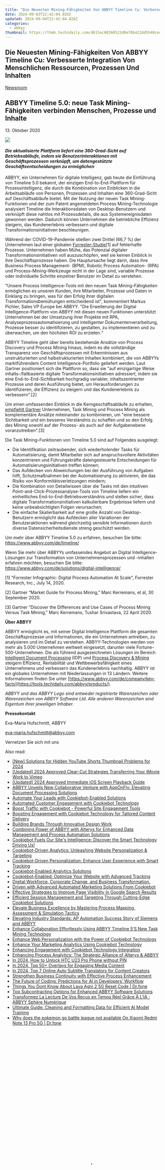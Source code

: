 ```yaml
---
title: "Die Neuesten Mining-Fähigkeiten Von ABBYY Timeline Cu: Verbesserte Integration Von Menschlichen Ressourcen, Prozessen Und Inhalten"
date: 2024-09-03T22:42:04.826Z
updated: 2024-09-04T22:42:04.826Z
categories:
  - abbyy
thumbnail: https://thmb.techidaily.com/d615ac68260522d8e70b422dd5540cece714bbc625d61d049281d91eac42f958.jpg
---
```


## Die Neuesten Mining-Fähigkeiten Von ABBYY Timeline Cu: Verbesserte Integration Von Menschlichen Ressourcen, Prozessen Und Inhalten

[Newsroom](https://tools.techidaily.com/abbyy/products/)

## ABBYY Timeline 5.0: neue Task Mining-Fähigkeiten verbinden Menschen, Prozesse und Inhalte

13\. Oktober 2020

![](https://content.abbyy.com/-/media/project/abbyy/abbyy/branchtemplates/shutterstock_1272462163_1296-x-729.jpg?h=729&iar=0&w=1296)

#### _Die aktualisierte Plattform liefert eine 360-Grad-Sicht auf Betriebsabläufe, indem sie Benutzerinteraktionen mit Geschäftsprozessen verknüpft, um datengestützte Geschäftsentscheidungen zu ermöglichen_

ABBYY, ein Unternehmen für digitale Intelligenz, gab heute die Einführung von Timeline 5.0 bekannt, der einzigen End-to-End-Plattform für Prozessintelligenz, die durch die Kombination von Einblicken in die Arbeitsabläufe von Personen, Prozessen und Inhalten eine 360-Grad-Sicht auf Geschäftsabläufe bietet. Mit der Nutzung der neuen Task Mining-Funktionen und der zum Patent angemeldeten Process Mining-Technologie analysiert Timeline die Interaktionsdaten von Desktop-Benutzern und verknüpft diese nahtlos mit Prozessdetails, die aus Systemereignisdaten gewonnen werden. Dadurch können Unternehmen die betriebliche Effizienz steigern, das Kundenerlebnis verbessern und digitale Transformationsinitiativen beschleunigen. 

Während der COVID-19-Pandemie stießen zwei Drittel (66,7 %) der Unternehmen laut einer globalen [Forrester-Studie](https://www.forrester.com/report/Forrester+Infographic+Digital+Process+Automation+At+Scale/-/E-RES160722 "Forrester Report")\[1\] auf fehlerhafte Prozesse. Unternehmen haben Mühe, das Potenzial digitaler Transformationsinitiativen voll auszuschöpfen, weil sie keinen Einblick in ihre Geschäftsprozesse haben. Die Hauptursache liegt darin, dass ihre Business Process Management- (BPM), Robotic Process Automation- (RPA) und Process-Mining-Werkzeuge nicht in der Lage sind, variable Prozesse oder individuelle Schritte einzelner Benutzer im Detail zu verstehen.

"Unsere Process Intelligence-Tools mit den neuen Task Mining-Fähigkeiten ermöglichen es unseren Kunden, ihre Mitarbeiter, Prozesse und Daten in Einklang zu bringen, was für den Erfolg ihrer digitalen Transformationsbemühungen entscheidend ist", kommentiert Markus Pichler, Sales VP Europe bei ABBYY. "Die Erweiterung der Digital Intelligence-Plattform von ABBYY mit diesen neuen Funktionen unterstützt Unternehmen bei der Umsetzung ihrer Projekte mit RPA, Analyseprozessautomatisierung und intelligenter Dokumentenverarbeitung, Prozesse besser zu identifizieren, zu gestalten, zu implementieren und zu überwachen, um den höchsten ROI zu erzielen.“

ABBYY Timeline geht über bereits bestehende Ansätze von Process Discovery und Process Mining hinaus, indem es die vollständige Transparenz von Geschäftsprozessen mit Erkenntnissen aus unstrukturierten und halbstrukturierten Inhalten kombiniert, die von ABBYYs marktführendem Content Intelligence-Portfolio geliefert werden. Laut Gartner positioniert sich die Plattform so, dass sie "auf einzigartige Weise inhalts-/fallbasierte digitale Transformationsinitiativen adressiert, indem sie eine End-to-End-Sichtbarkeit hochgradig variabler, inhaltszentrierter Prozesse und deren Ausführung bietet, um Herausforderungen zu identifizieren, die Effizienz zu steigern und das Kundenerlebnis zu verbessern".\[2\]

Um einen umfassenden Einblick in die Kerngeschäftsabläufe zu erhalten, [empfiehlt Gartner](https://www.gartner.com/en/documents/3983907/discover-the-differences-and-use-cases-of-process-mining "Gartner Empfehlungen") Unternehmen, Task Mining und Process Mining als komplementäre Ansätze miteinander zu kombinieren, um "eine bessere Sichtbarkeit und ein besseres Verständnis zu schaffen und so den Erfolg des Mining sowohl auf der Prozess- als auch auf der Aufgabenebene voranzutreiben".\[3\] 

Die Task Mining-Funktionen von Timeline 5.0 sind auf Folgendes ausgelegt:

* Die Identifikation zeitraubender, sich wiederholender Tasks für Automatisierung, damit Mitarbeiter sich auf anspruchsvollere Aktivitäten konzentrieren und Führungskräfte datengesteuerte Entscheidungen für Automatisierungsinitiativen treffen können;
* Das Aufdecken von Abweichungen bei der Ausführung von Aufgaben hilft, Schutzmaßnahmen bei der Automatisierung zu aktivieren, die das Risiko von Konformitätsverletzungen mindern;
* Die Kombination von Detailwissen über die Tasks mit den intuitiven Point-and-Click-Prozessanalyse-Tools von Timeline liefern ein einheitliches End-to-End-Betriebsverständnis und stellen sicher, dass digitale Transformationsinitiativen kalkulierbare Ergebnisse liefern und keine unbeabsichtigten Folgen verursachen;
* Die einfache Skalierbarkeit auf eine große Anzahl von Desktop-Benutzern ermöglicht das Aufdecken aller Variationen der Benutzeraktionen während gleichzeitig sensible Informationen durch diverse Datensicherheitsdienste streng geschützt werden.

Um mehr über ABBYY Timeline 5.0 zu erfahren, besuchen Sie bitte: <https://www.abbyy.com/de/timeline/>

Wenn Sie mehr über ABBYYs umfassendes Angebot an Digital Intelligence-Lösungen zur Transformation von Unternehmensprozessen und -inhalten erfahren möchten, besuchen Sie bitte: <https://www.abbyy.com/de/solutions/digital-intelligence/>

  
\[1\] "Forrester Infographic: Digital Process Automation At Scale", Forrester Research, Inc., July 14, 2020.

\[2\] Gartner “Market Guide for Process Mining,” Marc Kerremans, et al, 30 September 2020.

\[3\] Gartner “Discover the Differences and Use Cases of Process Mining Versus Task Mining,” Marc Kerremans, Tushar Srivastava, 22 April 2020.

**Über ABBYY**

ABBYY ermöglicht es, mit seiner Digital Intelligence Plattform die gesamten Geschäftsprozesse und Informationen, die ein Unternehmen antreiben, zu analysieren und im Detail zu verstehen. ABBYY-Technologien werden von mehr als 5.000 Unternehmen weltweit eingesetzt, darunter viele Fortune-500-Unternehmen. Die als führend ausgezeichneten Lösungen im Bereich [Intelligent Document Processing](https://tools.techidaily.com/abbyy/products/) (IDP) und [Process Discovery & Mining](https://tools.techidaily.com/abbyy/products/) steigern Effizienz, Rentabilität und Wettbewerbsfähigkeit eines Unternehmens und verbessern das Kundenerlebnis nachhaltig. ABBYY ist ein globales Unternehmen mit Niederlassungen in 13 Ländern. Weitere Informationen finden Sie unter [https://www.abbyy.com/de/company/key-facts](https://tools.techidaily.com/abbyy/products/).

_ABBYY und das ABBYY Logo sind entweder registrierte Warenzeichen oder Warenzeichen von ABBYY Software Ltd. Alle anderen Warenzeichen sind Eigentum ihrer jeweiligen Inhaber._

**Pressekontakt**

Eva-Maria Hufschmitt, ABBYY

[eva-maria.hufschmitt@abbyy.com](https://tools.techidaily.com/abbyy/products/)

Vernetzen Sie sich mit uns

<ins class="adsbygoogle"
     style="display:block"
     data-ad-format="autorelaxed"
     data-ad-client="ca-pub-7571918770474297"
     data-ad-slot="1223367746"></ins>



<ins class="adsbygoogle"
     style="display:block"
     data-ad-client="ca-pub-7571918770474297"
     data-ad-slot="8358498916"
     data-ad-format="auto"
     data-full-width-responsive="true"></ins>

<span class="atpl-alsoreadstyle">Also read:</span>
<div><ul>
<li><a href="https://youtube-docs.techidaily.com/olutions-for-hidden-youtube-shorts-thumbnail-problems-for-2024/"><u>[New] Solutions for Hidden YouTube Shorts Thumbnail Problems for 2024</u></a></li>
<li><a href="https://vimeo-videos.techidaily.com/updated-2024-approved-clear-cut-strategies-transferring-your-imovie-work-to-vimeo/"><u>[Updated] 2024 Approved  Clear-Cut Strategies  Transferring Your iMovie Work to Vimeo</u></a></li>
<li><a href="https://video-screen-grab.techidaily.com/updated-2024-approved-immediate-ios-screen-playback-guide/"><u>[Updated] 2024 Approved  Immediate iOS Screen Playback Guide</u></a></li>
<li><a href="https://solve-popular.techidaily.com/abbyy-unveils-new-collaborative-venture-with-apponfly-elevating-document-processing-solutions/"><u>ABBYY Unveils New Collaborative Venture with AppOnFly: Elevating Document Processing Solutions</u></a></li>
<li><a href="https://solve-popular.techidaily.com/automate-your-leads-with-cookiebot-enabled-solutions/"><u>Automate Your Leads with Cookiebot-Enabled Solutions</u></a></li>
<li><a href="https://solve-popular.techidaily.com/automated-customer-engagement-with-cookiebot-technology/"><u>Automated Customer Engagement with Cookiebot Technology</u></a></li>
<li><a href="https://solve-popular.techidaily.com/boost-traffic-with-cookiebot-powerful-site-engagement-tools/"><u>Boost Traffic with Cookiebot - Powerful Site Engagement Tools</u></a></li>
<li><a href="https://solve-popular.techidaily.com/boosting-engagement-with-cookiebot-technology-for-tailored-content-delivery/"><u>Boosting Engagement with Cookiebot Technology for Tailored Content Delivery</u></a></li>
<li><a href="https://fox-helps.techidaily.com/building-brands-through-innovative-design-work/"><u>Building Brands Through Innovative Design Work</u></a></li>
<li><a href="https://solve-popular.techidaily.com/combining-power-of-abbyy-with-alteryx-for-enhanced-data-management-and-process-automation-solutions/"><u>Combining Power of ABBYY with Alteryx for Enhanced Data Management and Process Automation Solutions</u></a></li>
<li><a href="https://solve-popular.techidaily.com/cookiebot-fuels-our-sites-intelligence-discover-the-smart-technology-driving-us/"><u>Cookiebot Fuels Our Site's Intelligence: Discover the Smart Technology Driving Us!</u></a></li>
<li><a href="https://solve-popular.techidaily.com/cookiebot-driven-analytics-unleashing-website-personalization-and-targeting/"><u>Cookiebot-Driven Analytics: Unleashing Website Personalization & Targeting</u></a></li>
<li><a href="https://solve-popular.techidaily.com/cookiebot-driven-personalization-enhance-user-experience-with-smart-tracking/"><u>Cookiebot-Driven Personalization: Enhance User Experience with Smart Tracking</u></a></li>
<li><a href="https://solve-popular.techidaily.com/cookiebot-enabled-analytics-solutions/"><u>Cookiebot-Enabled Analytics Solutions</u></a></li>
<li><a href="https://solve-popular.techidaily.com/cookiebot-enabled-optimize-your-website-with-advanced-tracking/"><u>Cookiebot-Enabled: Optimize Your Website with Advanced Tracking</u></a></li>
<li><a href="https://solve-popular.techidaily.com/digital-workforce-corporate-change-and-business-transformation/"><u>Digital Workforce, Corporate Change, and Business Transformation.</u></a></li>
<li><a href="https://solve-popular.techidaily.com/driven-with-advanced-automated-marketing-solutions-from-cookiebot/"><u>Driven with Advanced Automated Marketing Solutions From Cookiebot</u></a></li>
<li><a href="https://solve-popular.techidaily.com/effective-strategies-to-improve-page-visibility-in-google-search-results/"><u>Effective Strategies to Improve Page Visibility in Google Search Results</u></a></li>
<li><a href="https://solve-popular.techidaily.com/efficient-session-management-and-targeting-through-cutting-edge-cookiebot-solutions/"><u>Efficient Session Management and Targeting Through Cutting-Edge Cookiebot Solutions</u></a></li>
<li><a href="https://solve-popular.techidaily.com/elevate-business-excellence-by-mastering-process-mapping-assessment-and-simulation-tactics/"><u>Elevate Business Excellence by Mastering Process Mapping, Assessment & Simulation Tactics</u></a></li>
<li><a href="https://solve-popular.techidaily.com/elevating-industry-standards-ap-automation-success-story-of-siemens-and-abbyy/"><u>Elevating Industry Standards: AP Automation Success Story of Siemens and ABBYY</u></a></li>
<li><a href="https://solve-popular.techidaily.com/enhance-collaboration-effortlessly-using-abbyy-timeline-5s-new-task-mining-technology/"><u>Enhance Collaboration Effortlessly Using ABBYY Timeline 5’S New Task Mining Technology</u></a></li>
<li><a href="https://solve-popular.techidaily.com/enhance-web-personalization-with-the-power-of-cookiebot-technology/"><u>Enhance Web Personalization with the Power of Cookiebot Technology</u></a></li>
<li><a href="https://solve-popular.techidaily.com/enhance-your-marketing-analytics-using-cookiebot-technology/"><u>Enhance Your Marketing Analytics Using Cookiebot Technology</u></a></li>
<li><a href="https://solve-popular.techidaily.com/enhancing-engagement-with-cookiebot-technology-integration/"><u>Enhancing Engagement with Cookiebot Technology Integration</u></a></li>
<li><a href="https://solve-popular.techidaily.com/enhancing-process-analytics-the-strategic-alliance-of-alteryx-and-abbyy/"><u>Enhancing Process Analytics: The Strategic Alliance of Alteryx & ABBYY</u></a></li>
<li><a href="https://android-unlock.techidaily.com/in-2024-how-to-unlock-htc-u23-pro-phone-without-pin-by-drfone-android/"><u>In 2024, How to Unlock HTC U23 Pro Phone without PIN</u></a></li>
<li><a href="https://some-skills.techidaily.com/in-2024-top-50plus-overlays-for-engaging-media-content/"><u>In 2024, Top 50+ Overlays for Engaging Media Content</u></a></li>
<li><a href="https://ai-video.techidaily.com/in-2024-top-7-online-auto-subtitle-translators-for-content-creators/"><u>In 2024, Top 7 Online Auto Subtitle Translators for Content Creators</u></a></li>
<li><a href="https://solve-popular.techidaily.com/strengthen-business-continuity-with-effective-process-enhancement/"><u>Strengthen Business Continuity with Effective Process Enhancement</u></a></li>
<li><a href="https://tech-hub.techidaily.com/the-future-of-coding-predictions-for-ai-in-developers-workflow/"><u>The Future of Coding: Predictions for AI in Developers’ Workflow</u></a></li>
<li><a href="https://techidaily.com/things-you-dont-know-about-lava-agni-2-5g-reset-code-drfone-by-drfone-reset-android-reset-android/"><u>Things You Dont Know About Lava Agni 2 5G Reset Code | Dr.fone</u></a></li>
<li><a href="https://solve-popular.techidaily.com/top-subcontracting-options-for-enhanced-abbyy-software-solutions/"><u>Top Subcontracting Options for Enhanced ABBYY Software Solutions</u></a></li>
<li><a href="https://solve-popular.techidaily.com/transformez-la-lecture-de-vos-recus-en-temps-reel-grace-a-lia-abbyy-sphere-numerique/"><u>Transformez La Lecture De Vos Reçus en Temps Réel Grâce À L'IA : ABBYY Sphère Numérique</u></a></li>
<li><a href="https://solve-popular.techidaily.com/ultimate-guide-cleaning-and-formatting-data-for-efficient-ai-model-training/"><u>Ultimate Guide: Cleaning and Formatting Data for Efficient AI Model Training</u></a></li>
<li><a href="https://android-pokemon-go.techidaily.com/why-does-the-pokemon-go-battle-league-not-available-on-xiaomi-redmi-note-13-pro-5g-drfone-by-drfone-virtual-android/"><u>Why does the pokemon go battle league not available On Xiaomi Redmi Note 13 Pro 5G | Dr.fone</u></a></li>
</ul></div>

<!-- affiliate ads begin -->
<span id="1424533">
					<video width="540" height="960" style="cursor:pointer"
           poster="//a.impactradius-go.com/display-clicktoplayimage/1424533.png"
           onclick="if(!this.playClicked){this.play();this.setAttribute('controls',true);this.playClicked=true;}">
	   <source src="//a.impactradius-go.com/display-ad/16446-1424533">
	   <img src="//a.impactradius-go.com/display-clicktoplayimage/1424533.png" style="border: none; height: 100%; width: 100%; object-fit: contain">
	</video>
	<div style="width:540px;text-align:center"><a href="javascript:window.open(decodeURIComponent('https%3A%2F%2Flaganoo.pxf.io%2Fc%2F5597632%2F1424533%2F16446'), '_blank');void(0);">Click here</a></div>
</span>
<img height="0" width="0" src="https://imp.pxf.io/i/5597632/1424533/16446" style="position:absolute;visibility:hidden;" border="0" />
<!-- affiliate ads end -->